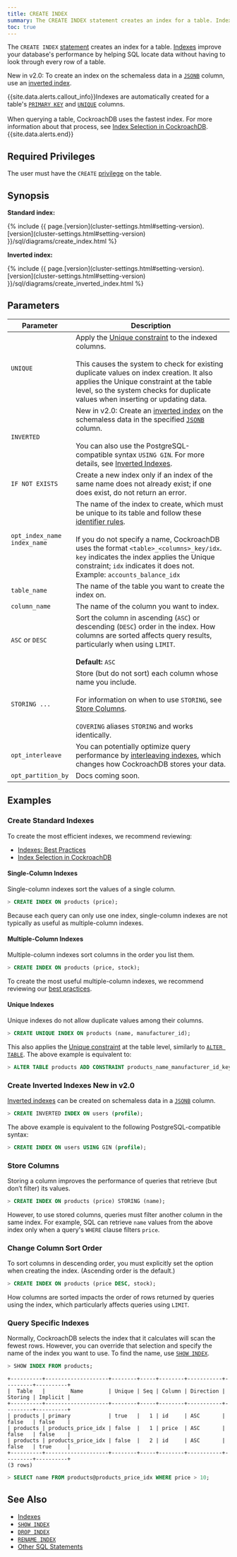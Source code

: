 ```yaml
---
title: CREATE INDEX
summary: The CREATE INDEX statement creates an index for a table. Indexes improve your database's performance by helping SQL quickly locate data.
toc: true
---
```


The `CREATE INDEX` [statement](sql-statements.html) creates an index for a table. [Indexes](indexes.html) improve your database's performance by helping SQL locate data without having to look through every row of a table.

<span class="[version](cluster-settings.html#setting-version)-tag">New in v2.0:</span> To create an index on the schemaless data in a [`JSONB`](jsonb.html) column, use an [inverted index](inverted-indexes.html).

{{site.data.alerts.callout_info}}Indexes are automatically created for a table's <a href="primary-key.html"><code>PRIMARY KEY</code></a> and <a href="unique.html"><code>UNIQUE</code></a> columns.<br><br>When querying a table, CockroachDB uses the fastest index. For more information about that process, see <a href="https://www.cockroachlabs.com/blog/index-selection-cockroachdb-2/">Index Selection in CockroachDB</a>.{{site.data.alerts.end}}


## Required Privileges

The user must have the `CREATE` [privilege](privileges.html) on the table.

## Synopsis

**Standard index:**

<section>{% include {{ page.[version](cluster-settings.html#setting-version).[version](cluster-settings.html#setting-version) }}/sql/diagrams/create_index.html %}</section>

**Inverted index:**

<section>{% include {{ page.[version](cluster-settings.html#setting-version).[version](cluster-settings.html#setting-version) }}/sql/diagrams/create_inverted_index.html %}</section>

## Parameters

| Parameter | Description |
|-----------|-------------|
|`UNIQUE` | Apply the [Unique constraint](unique.html) to the indexed columns.<br><br>This causes the system to check for existing duplicate values on index creation. It also applies the Unique constraint at the table level, so the system checks for duplicate values when inserting or updating data.|
| `INVERTED` | <span class="[version](cluster-settings.html#setting-version)-tag">New in v2.0:</span> Create an [inverted index](inverted-indexes.html) on the schemaless data in the specified [`JSONB`](jsonb.html) column.<br><br> You can also use the PostgreSQL-compatible syntax `USING GIN`. For more details, see [Inverted Indexes](inverted-indexes.html#creation).|
|`IF NOT EXISTS` | Create a new index only if an index of the same name does not already exist; if one does exist, do not return an error.|
|`opt_index_name`<br>`index_name` | The name of the index to create, which must be unique to its table and follow these [identifier rules](keywords-and-identifiers.html#identifiers).<br><br>If you do not specify a name, CockroachDB uses the format `<table>_<columns>_key/idx`. `key` indicates the index applies the Unique constraint; `idx` indicates it does not. Example: `accounts_balance_idx`|
|`table_name` | The name of the table you want to create the index on. |
|`column_name` | The name of the column you want to index.|
|`ASC` or `DESC`| Sort the column in ascending (`ASC`) or descending (`DESC`) order in the index. How columns are sorted affects query results, particularly when using `LIMIT`.<br><br>__Default:__ `ASC`|
|`STORING ...`| Store (but do not sort) each column whose name you include.<br><br>For information on when to use `STORING`, see  [Store Columns](#store-columns).<br><br>`COVERING` aliases `STORING` and works identically.
`opt_interleave` | You can potentially optimize query performance by [interleaving indexes](interleave-in-parent.html), which changes how CockroachDB stores your data.
`opt_partition_by` | Docs coming soon.

## Examples

### Create Standard Indexes

To create the most efficient indexes, we recommend reviewing:

- [Indexes: Best Practices](indexes.html#best-practices)
- [Index Selection in CockroachDB](https://www.cockroachlabs.com/blog/index-selection-cockroachdb-2)

#### Single-Column Indexes

Single-column indexes sort the values of a single column.

~~~ sql
> CREATE INDEX ON products (price);
~~~

Because each query can only use one index, single-column indexes are not typically as useful as multiple-column indexes.

#### Multiple-Column Indexes

Multiple-column indexes sort columns in the order you list them.

~~~ sql
> CREATE INDEX ON products (price, stock);
~~~

To create the most useful multiple-column indexes, we recommend reviewing our [best practices](indexes.html#indexing-columns).

#### Unique Indexes

Unique indexes do not allow duplicate values among their columns.

~~~ sql
> CREATE UNIQUE INDEX ON products (name, manufacturer_id);
~~~

This also applies the [Unique constraint](unique.html) at the table level, similarly to [`ALTER TABLE`](alter-table.html). The above example is equivalent to:

~~~ sql
> ALTER TABLE products ADD CONSTRAINT products_name_manufacturer_id_key UNIQUE (name, manufacturer_id);
~~~

### Create Inverted Indexes <span class="[version](cluster-settings.html#setting-version)-tag">New in v2.0</span>

[Inverted indexes](inverted-indexes.html) can be created on schemaless data in a [`JSONB`](jsonb.html) column.

~~~ sql
> CREATE INVERTED INDEX ON users (profile);
~~~

The above example is equivalent to the following PostgreSQL-compatible syntax:

~~~ sql
> CREATE INDEX ON users USING GIN (profile);
~~~

### Store Columns

Storing a column improves the performance of queries that retrieve (but don’t filter) its values.

~~~ sql
> CREATE INDEX ON products (price) STORING (name);
~~~

However, to use stored columns, queries must filter another column in the same index. For example, SQL can retrieve `name` values from the above index only when a query's `WHERE` clause filters `price`.

### Change Column Sort Order

To sort columns in descending order, you must explicitly set the option when creating the index. (Ascending order is the default.)

~~~ sql
> CREATE INDEX ON products (price DESC, stock);
~~~

How columns are sorted impacts the order of rows returned by queries using the index, which particularly affects queries using `LIMIT`.

### Query Specific Indexes

Normally, CockroachDB selects the index that it calculates will scan the fewest rows. However, you can override that selection and specify the name of the index you want to use. To find the name, use [`SHOW INDEX`](show-index.html).

~~~ sql
> SHOW INDEX FROM products;
~~~
~~~
+----------+--------------------+--------+-----+--------+-----------+---------+----------+
|  Table   |        Name        | Unique | Seq | Column | Direction | Storing | Implicit |
+----------+--------------------+--------+-----+--------+-----------+---------+----------+
| products | primary            | true   |   1 | id     | ASC       | false   | false    |
| products | products_price_idx | false  |   1 | price  | ASC       | false   | false    |
| products | products_price_idx | false  |   2 | id     | ASC       | false   | true     |
+----------+--------------------+--------+-----+--------+-----------+---------+----------+
(3 rows)
~~~
~~~ sql
> SELECT name FROM products@products_price_idx WHERE price > 10;
~~~

## See Also

- [Indexes](indexes.html)
- [`SHOW INDEX`](show-index.html)
- [`DROP INDEX`](drop-index.html)
- [`RENAME INDEX`](rename-index.html)
- [Other SQL Statements](sql-statements.html)
